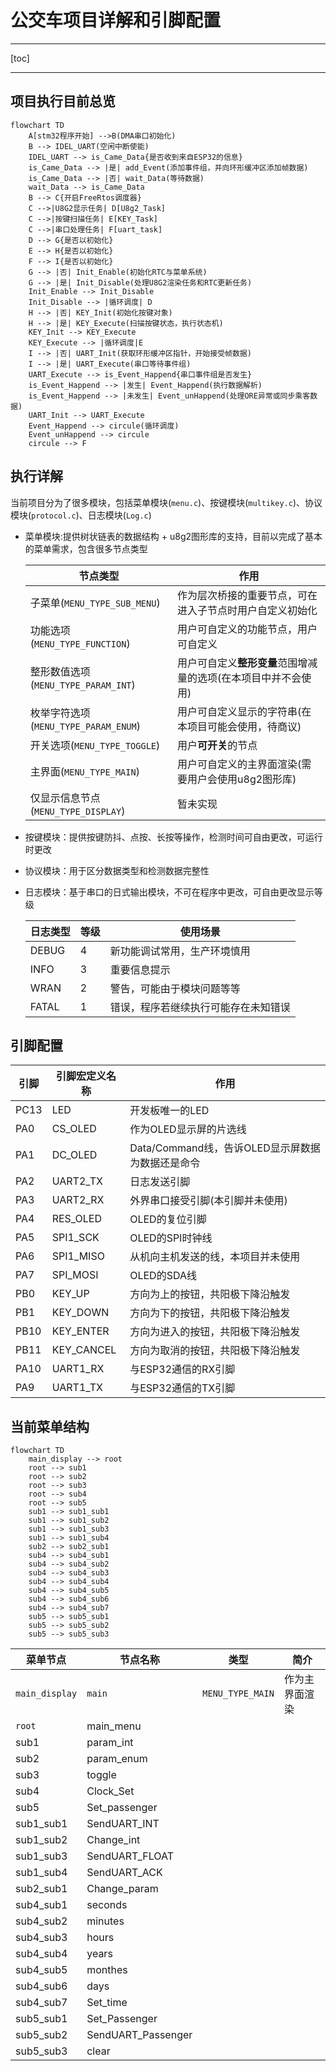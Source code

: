 # 公交车项目详解和引脚配置

---

[toc]

---

## 项目执行目前总览

```mermaid
flowchart TD
    A[stm32程序开始] -->B(DMA串口初始化)
    B --> IDEL_UART(空闲中断使能)
    IDEL_UART --> is_Came_Data{是否收到来自ESP32的信息}
    is_Came_Data --> |是| add_Event(添加事件组，并向环形缓冲区添加帧数据)
    is_Came_Data --> |否| wait_Data(等待数据)
    wait_Data --> is_Came_Data
    B --> C{开启FreeRtos调度器}
    C -->|U8G2显示任务| D[U8g2_Task]
    C -->|按键扫描任务| E[KEY_Task]
    C -->|串口处理任务| F[uart_task]
    D --> G{是否以初始化}
    E --> H{是否以初始化}
    F --> I{是否以初始化}
    G --> |否| Init_Enable(初始化RTC与菜单系统)
    G --> |是| Init_Disable(处理U8G2渲染任务和RTC更新任务)
    Init_Enable --> Init_Disable
    Init_Disable --> |循环调度| D
    H --> |否| KEY_Init(初始化按键对象)
    H --> |是| KEY_Execute(扫描按键状态，执行状态机)
    KEY_Init --> KEY_Execute
    KEY_Execute --> |循环调度|E
    I --> |否| UART_Init(获取环形缓冲区指针，开始接受帧数据)
    I --> |是| UART_Execute(串口等待事件组)
    UART_Execute --> is_Event_Happend{串口事件组是否发生}
    is_Event_Happend --> |发生| Event_Happend(执行数据解析)
    is_Event_Happend --> |未发生| Event_unHappend(处理ORE异常或同步乘客数据)
    UART_Init --> UART_Execute
    Event_Happend --> circule(循环调度)
    Event_unHappend --> circule
    circule --> F
```

## 执行详解

当前项目分为了很多模块，包括菜单模块(`menu.c`)、按键模块(`multikey.c`)、协议模块(`protocol.c`)、日志模块(`Log.c`)

+ 菜单模块:提供树状链表的数据结构 + u8g2图形库的支持，目前以完成了基本的菜单需求，包含很多节点类型

  | 节点类型                             | 作用                                                         |
  | ------------------------------------ | ------------------------------------------------------------ |
  | 子菜单(`MENU_TYPE_SUB_MENU`)         | 作为层次桥接的重要节点，可在进入子节点时用户自定义初始化     |
  | 功能选项(`MENU_TYPE_FUNCTION`)       | 用户可自定义的功能节点，用户可自定义                         |
  | 整形数值选项(`MENU_TYPE_PARAM_INT`)  | 用户可自定义**整形变量**范围增减量的选项(在本项目中并不会使用) |
  | 枚举字符选项(`MENU_TYPE_PARAM_ENUM`) | 用户可自定义显示的字符串(在本项目可能会使用，待商议)         |
  | 开关选项(`MENU_TYPE_TOGGLE`)         | 用户**可开关**的节点                                         |
  | 主界面(`MENU_TYPE_MAIN`)             | 用户可自定义的主界面渲染(需要用户会使用u8g2图形库)           |
  | 仅显示信息节点(`MENU_TYPE_DISPLAY`)  | 暂未实现                                                     |

+ 按键模块：提供按键防抖、点按、长按等操作，检测时间可自由更改，可运行时更改

+ 协议模块：用于区分数据类型和检测数据完整性

+ 日志模块：基于串口的日式输出模块，不可在程序中更改，可自由更改显示等级

  | 日志类型 | 等级 | 使用场景                             |
  | -------- | ---- | ------------------------------------ |
  | DEBUG    | 4    | 新功能调试常用，生产环境慎用         |
  | INFO     | 3    | 重要信息提示                         |
  | WRAN     | 2    | 警告，可能由于模块问题等等           |
  | FATAL    | 1    | 错误，程序若继续执行可能存在未知错误 |

## 引脚配置

| 引脚 | 引脚宏定义名称 | 作用                                             |
| ---- | -------------- | ------------------------------------------------ |
| PC13 | LED            | 开发板唯一的LED                                  |
| PA0  | CS_OLED        | 作为OLED显示屏的片选线                           |
| PA1  | DC_OLED        | Data/Command线，告诉OLED显示屏数据为数据还是命令 |
| PA2  | UART2_TX       | 日志发送引脚                                     |
| PA3  | UART2_RX       | 外界串口接受引脚(本引脚并未使用)                 |
| PA4  | RES_OLED       | OLED的复位引脚                                   |
| PA5  | SPI1_SCK       | OLED的SPI时钟线                                  |
| PA6  | SPI1_MISO      | 从机向主机发送的线，本项目并未使用               |
| PA7  | SPI_MOSI       | OLED的SDA线                                      |
| PB0  | KEY_UP         | 方向为上的按钮，共阳极下降沿触发                 |
| PB1  | KEY_DOWN       | 方向为下的按钮，共阳极下降沿触发                 |
| PB10 | KEY_ENTER      | 方向为进入的按钮，共阳极下降沿触发               |
| PB11 | KEY_CANCEL     | 方向为取消的按钮，共阳极下降沿触发               |
| PA10 | UART1_RX       | 与ESP32通信的RX引脚                              |
| PA9  | UART1_TX       | 与ESP32通信的TX引脚                              |

## 当前菜单结构

```mermaid
flowchart TD
	main_display --> root
	root --> sub1
	root --> sub2
	root --> sub3
	root --> sub4
	root --> sub5
	sub1 --> sub1_sub1
	sub1 --> sub1_sub2
	sub1 --> sub1_sub3
	sub1 --> sub1_sub4
	sub2 --> sub2_sub1
	sub4 --> sub4_sub1
	sub4 --> sub4_sub2
	sub4 --> sub4_sub3
	sub4 --> sub4_sub4
	sub4 --> sub4_sub5
	sub4 --> sub4_sub6
	sub4 --> sub4_sub7
	sub5 --> sub5_sub1
	sub5 --> sub5_sub2
	sub5 --> sub5_sub3
```

| 菜单节点       | 节点名称           | 类型             | 简介           |
| -------------- | ------------------ | ---------------- | -------------- |
| `main_display` | `main`             | `MENU_TYPE_MAIN` | 作为主界面渲染 |
| `root`         | main_menu          |                  |                |
| sub1           | param_int          |                  |                |
| sub2           | param_enum         |                  |                |
| sub3           | toggle             |                  |                |
| sub4           | Clock_Set          |                  |                |
| sub5           | Set_passenger      |                  |                |
| sub1_sub1      | SendUART_INT       |                  |                |
| sub1_sub2      | Change_int         |                  |                |
| sub1_sub3      | SendUART_FLOAT     |                  |                |
| sub1_sub4      | SendUART_ACK       |                  |                |
| sub2_sub1      | Change_param       |                  |                |
| sub4_sub1      | seconds            |                  |                |
| sub4_sub2      | minutes            |                  |                |
| sub4_sub3      | hours              |                  |                |
| sub4_sub4      | years              |                  |                |
| sub4_sub5      | monthes            |                  |                |
| sub4_sub6      | days               |                  |                |
| sub4_sub7      | Set_time           |                  |                |
| sub5_sub1      | Set_Passenger      |                  |                |
| sub5_sub2      | SendUART_Passenger |                  |                |
| sub5_sub3      | clear              |                  |                |
